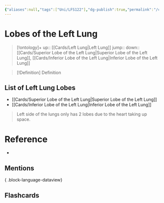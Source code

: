 ```yaml
---
{"aliases":null,"tags":["Uni/LFS122"],"dg-publish":true,"permalink":"/cards/lobes-of-the-left-lung/","dgPassFrontmatter":true}
---
```


# Lobes of the Left Lung

> [!ontology]+
> up:: [[Cards/Left Lung\|Left Lung]]
> jump:: 
> down:: [[Cards/Superior Lobe of the Left Lung\|Superior Lobe of the Left Lung]], [[Cards/Inferior Lobe of the Left Lung\|Inferior Lobe of the Left Lung]]

> [!Definition] Definition
> 

## List of Left Lung Lobes
- [[Cards/Superior Lobe of the Left Lung\|Superior Lobe of the Left Lung]]
- [[Cards/Inferior Lobe of the Left Lung\|Inferior Lobe of the Left Lung]]

> Left side of the lungs only has 2 lobes due to the heart taking up space.

# Reference
- 

## Mentions

{ .block-language-dataview}

## Flashcards
